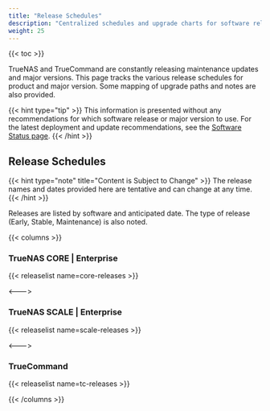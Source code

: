 ```yaml
---
title: "Release Schedules"
description: "Centralized schedules and upgrade charts for software releases."
weight: 25
---
```


{{< toc >}}

TrueNAS and TrueCommand are constantly releasing maintenance updates and major versions.
This page tracks the various release schedules for product and major version.
Some mapping of upgrade paths and notes are also provided.

{{< hint type="tip" >}}
This information is presented without any recommendations for which software release or major version to use.
For the latest deployment and update recommendations, see the [Software Status page](https://www.truenas.com/software-status/).
{{< /hint >}}

## Release Schedules

{{< hint type="note" title="Content is Subject to Change" >}}
The release names and dates provided here are tentative and can change at any time.
{{< /hint >}}

Releases are listed by software and anticipated date.
The type of release (Early, Stable, Maintenance) is also noted.

{{< columns >}}

### TrueNAS CORE | Enterprise

{{< releaselist name=core-releases >}}

<--->

### TrueNAS SCALE | Enterprise

{{< releaselist name=scale-releases >}}

<--->

### TrueCommand

{{< releaselist name=tc-releases >}}

{{< /columns >}}
